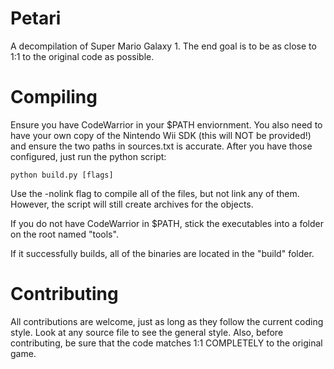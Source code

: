 # Petari
A decompilation of Super Mario Galaxy 1. The end goal is to be as close to 1:1 to the original code as possible.

# Compiling
Ensure you have CodeWarrior in your $PATH enviornment. You also need to have your own copy of the Nintendo Wii SDK (this will NOT be provided!) and ensure the two paths in sources.txt is accurate. After you have those configured, just run the python script:

```
python build.py [flags]
```

Use the -nolink flag to compile all of the files, but not link any of them. However, the script will still create archives for the objects.

If you do not have CodeWarrior in $PATH, stick the executables into a folder on the root named "tools".

If it successfully builds, all of the binaries are located in the "build" folder.

# Contributing
All contributions are welcome, just as long as they follow the current coding style. Look at any source file to see the general style. Also, before contributing, be sure that the code matches 1:1 COMPLETELY to the original game.